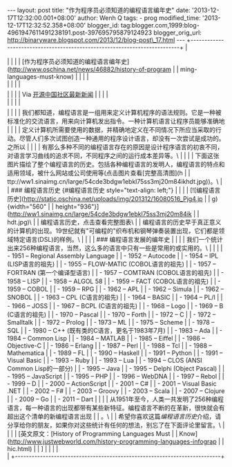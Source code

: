 --- layout: post title: "作为程序员必须知道的编程语言编年史" date:
'2013-12-17T12:32:00.001+08:00' author: Wenh Q tags: - prog
modified\_time: '2013-12-17T12:32:52.358+08:00' blogger\_id:
tag:blogger.com,1999:blog-4961947611491238191.post-397695795879124923
blogger\_orig\_url:
http://binaryware.blogspot.com/2013/12/blog-post\_17.html ---
+--------------------------------------------------------------------------+
| <div>                                                                    |
|                                                                          |
| [作为程序员必须知道的编程语言编年史](http://www.oschina.net/news/46882/history-of-program |
| ming-languages-must-know)                                                |
|                                                                          |
| </div>                                                                   |
|                                                                          |
| <div style="margin-top: 5px;">                                           |
|                                                                          |
| Via [开源中国社区最新新闻](http://www.oschina.net/?from=rss)             |
|                                                                          |
| </div>                                                                   |
|                                                                          |
| <div style="font-size: 14px; margin-top: 5px;">                          |
|                                                                          |
| 我们都知道，编程语言是一组用来定义计算机程序的语法规则。它是一种被标准化的交流语言，用来向计算机发出指令。一种计算机语言让程序员能够准确地 |
|                                                                          |
| 定义计算机所需要使用的数据，并精确地定义在不同情况下所应当采取的行动。尽管人们多次试图创造一种通用的程序设计语言，却没有一次尝试是成功的。之所以 |
|                                                                          |
| 有那么多种不同的编程语言存在的原因是设计程序语言的初衷不同，对语言学习曲线的追求不同，不同程序之间的运行成本差异等。\ |
|                                                                          |
| 下面这张图片描绘了整个编程语言的历史。包括各种编程语言的发明人，编程语言的特点和适用领域，被什么网站或公司使用等(点击图片查看[完整高清图](h |
| ttp://ww1.sinaimg.cn/large/54cde3bdgw1ebkl75ss3mj20m84ikhdt.jpg))。\     |
| ### 编程语言历史 {#编程语言历史 style="text-align: left;"}               |
|                                                                          |
| [![编程语言历史](http://static.oschina.net/uploads/img/201312/16080516_Pjg4.jp |
| g){width="560"                                                           |
| height="936"}](http://ww1.sinaimg.cn/large/54cde3bdgw1ebkl75ss3mj20m84ik |
| hdt.jpg)\                                                                |
| 编程语言历史，点击查看完整图表\                                          |
| 编程语言的历史早于真正意义的计算机的出现。19世纪就有"可编程的"织布机和钢琴弹奏装置出现，它们都是领域特定语言(DSL)的样例。\ |
|                                                                          |
| ### 编程语言发展的编年史                                                 |
|                                                                          |
| 我们一个统计出来256种编程语言，当然，这么多的语言中只有一些是常用的或实用的。\ |
|                                                                          |
| -   1951 – Regional Assembly Language                                    |
| -   1952 – Autocode                                                      |
| -   1954 – IPL (LISP语言的祖先)                                          |
| -   1955 – FLOW-MATIC (COBOL语言的祖先)                                  |
| -   1957 – FORTRAN (第一个编译型语言)                                    |
| -   1957 – COMTRAN (COBOL语言的祖先)                                     |
| -   1958 – LISP                                                          |
| -   1958 – ALGOL 58                                                      |
| -   1959 – FACT (COBOL语言的祖先)                                        |
| -   1959 – COBOL                                                         |
| -   1959 – RPG                                                           |
| -   1962 – APL                                                           |
| -   1962 – Simula                                                        |
| -   1962 – SNOBOL                                                        |
| -   1963 – CPL (C语言的祖先)                                             |
| -   1964 – BASIC                                                         |
| -   1964 – PL/I                                                          |
| -   1966 – JOSS                                                          |
| -   1967 – BCPL (C语言的祖先)                                            |
| -   1968 – Logo                                                          |
| -   1969 – B (C语言的祖先)                                               |
| -   1970 – Pascal                                                        |
| -   1970 – Forth                                                         |
| -   1972 – C                                                             |
| -   1972 – Smalltalk                                                     |
| -   1972 – Prolog                                                        |
| -   1973 – ML                                                            |
| -   1975 – Scheme                                                        |
| -   1978 – SQL                                                           |
| -   1980 – C++ (既有类的C语言，更名于1983年7月)                          |
| -   1983 – Ada                                                           |
| -   1984 – Common Lisp                                                   |
| -   1984 – MATLAB                                                        |
| -   1985 – Eiffel                                                        |
| -   1986 – Objective-C                                                   |
| -   1986 – Erlang                                                        |
| -   1987 – Perl                                                          |
| -   1988 – Tcl                                                           |
| -   1988 – Mathematica                                                   |
| -   1989 – FL                                                            |
| -   1990 – Haskell                                                       |
| -   1991 – Python                                                        |
| -   1991 – Visual Basic                                                  |
| -   1993 – Ruby                                                          |
| -   1993 – Lua                                                           |
| -   1994 – CLOS (ANSI Common Lisp的一部分)                               |
| -   1995 – Java                                                          |
| -   1995 – Delphi (Object Pascal)                                        |
| -   1995 – JavaScript                                                    |
| -   1995 – PHP                                                           |
| -   1996 – WebDNA                                                        |
| -   1997 – Rebol                                                         |
| -   1999 – D                                                             |
| -   2000 – ActionScript                                                  |
| -   2001 – C\#                                                           |
| -   2001 – Visual Basic .NET                                             |
| -   2002 – F\#                                                           |
| -   2003 – Groovy                                                        |
| -   2003 – Scala                                                         |
| -   2007 – Clojure                                                       |
| -   2009 – Go                                                            |
| -   2011 – Dart                                                          |
|                                                                          |
| 从1951年至今，人类一共发明了256种编程语言，每一种语言的出现都带有某些新特征。编程语言不断的在革新，很快就会有超出这个清单的新编程语言出现 |
| 。\                                                                      |
| 希望你喜欢这篇*编程语言历史*介绍，请分享给你的朋友，如果你对这些统计有任何的想法，别忘了在下面评论里留言。\ |
|                                                                          |
| \[英文原文：[History of Programming Languages Must                       |
| Know](http://www.justwebworld.com/history-programming-languages-infograp |
| hic.html)                                                                |
| \]                                                                       |
|                                                                          |
| </div>                                                                   |
+--------------------------------------------------------------------------+


